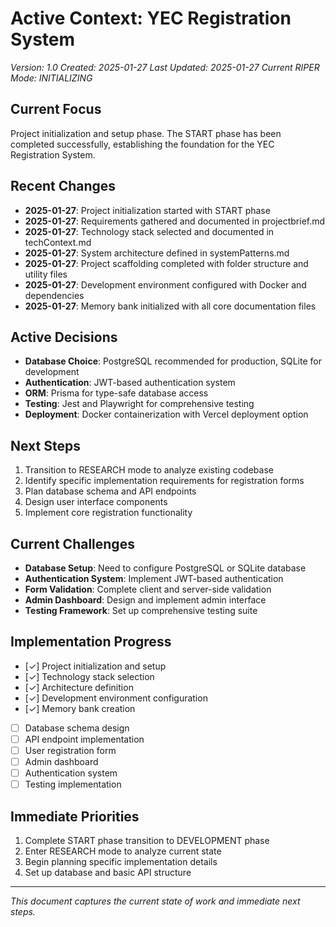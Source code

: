 # Active Context: YEC Registration System
*Version: 1.0*
*Created: 2025-01-27*
*Last Updated: 2025-01-27*
*Current RIPER Mode: INITIALIZING*

## Current Focus
Project initialization and setup phase. The START phase has been completed successfully, establishing the foundation for the YEC Registration System.

## Recent Changes
- **2025-01-27**: Project initialization started with START phase
- **2025-01-27**: Requirements gathered and documented in projectbrief.md
- **2025-01-27**: Technology stack selected and documented in techContext.md
- **2025-01-27**: System architecture defined in systemPatterns.md
- **2025-01-27**: Project scaffolding completed with folder structure and utility files
- **2025-01-27**: Development environment configured with Docker and dependencies
- **2025-01-27**: Memory bank initialized with all core documentation files

## Active Decisions
- **Database Choice**: PostgreSQL recommended for production, SQLite for development
- **Authentication**: JWT-based authentication system
- **ORM**: Prisma for type-safe database access
- **Testing**: Jest and Playwright for comprehensive testing
- **Deployment**: Docker containerization with Vercel deployment option

## Next Steps
1. Transition to RESEARCH mode to analyze existing codebase
2. Identify specific implementation requirements for registration forms
3. Plan database schema and API endpoints
4. Design user interface components
5. Implement core registration functionality

## Current Challenges
- **Database Setup**: Need to configure PostgreSQL or SQLite database
- **Authentication System**: Implement JWT-based authentication
- **Form Validation**: Complete client and server-side validation
- **Admin Dashboard**: Design and implement admin interface
- **Testing Framework**: Set up comprehensive testing suite

## Implementation Progress
- [✓] Project initialization and setup
- [✓] Technology stack selection
- [✓] Architecture definition
- [✓] Development environment configuration
- [✓] Memory bank creation
- [ ] Database schema design
- [ ] API endpoint implementation
- [ ] User registration form
- [ ] Admin dashboard
- [ ] Authentication system
- [ ] Testing implementation

## Immediate Priorities
1. Complete START phase transition to DEVELOPMENT phase
2. Enter RESEARCH mode to analyze current state
3. Begin planning specific implementation details
4. Set up database and basic API structure

---

*This document captures the current state of work and immediate next steps.* 